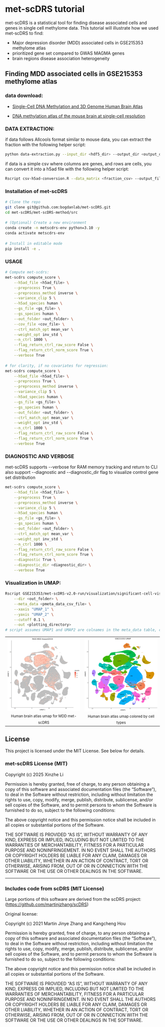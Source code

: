 # met-scDRS tutorial

met-scDRS is a statistical tool for finding disease associated cells and genes in single cell methylome data.
This tutorial will illustrate how we used met-scDRS to find:

- Major depression disorder (MDD) associated cells in GSE215353 methylome atlas
- prioritized gene set compared to GWAS MAGMA genes
- brain regions disease association heterogeneity

## Finding MDD associated cells in GSE215353 methylome atlas
### data download:
- [Single-Cell DNA Methylation and 3D Genome Human Brain Atlas](https://cellxgene.cziscience.com/collections/fdebfda9-bb9a-4b4b-97e5-651097ea07b0)

- [DNA methylation atlas of the mouse brain at single-cell resolution](https://www.ncbi.nlm.nih.gov/geo/query/acc.cgi?acc=GSE132489)

### DATA EXTRACTION:
if data follows Allcools format similar to mouse data, you can extract the fraction with the following helper script:
```bash
python data-extraction.py --input_dir <hdf5_dir> --output_dir <output_dir>
```

if data is a simple csv where columns are genes, and rows are cells, you can convert it into a h5ad file with the following helper script:
```bash
Rscript csv-h5ad-conversion.R --data_matrix <fraction_csv> --output_file <output_h5ad_distination>
```

### Installation of met-scDRS
```bash
# Clone the repo
git clone git@github.com:bogdanlab/met-scDRS.git
cd met-scDRS/met-scDRS-method/src

# (Optional) Create a new environment
conda create -n metscdrs-env python=3.10 -y
conda activate metscdrs-env

# Install in editable mode
pip install -e .
```

### USAGE
```bash
# Compute met-scdrs:
met-scdrs compute_score \
    --h5ad_file <h5ad_file> \
    --preprocess True \
    --preprocess_method inverse \
    --variance_clip 5 \
    --h5ad_species human \
    --gs_file <gs_file> \
    --gs_species human \
    --out_folder <out_folder> \
    --cov_file <cov_file> \
    --ctrl_match_opt mean_var \
    --weight_opt inv_std \
    --n_ctrl 1000 \
    --flag_return_ctrl_raw_score False \
    --flag_return_ctrl_norm_score True \
    --verbose True

# for clarity, if no covariates for regression:
met-scdrs compute_score \
    --h5ad_file <h5ad_file> \
    --preprocess True \
    --preprocess_method inverse \
    --variance_clip 5 \
    --h5ad_species human \
    --gs_file <gs_file> \
    --gs_species human \
    --out_folder <out_folder> \
    --ctrl_match_opt mean_var \
    --weight_opt inv_std \
    --n_ctrl 1000 \
    --flag_return_ctrl_raw_score False \
    --flag_return_ctrl_norm_score True \
    --verbose True

```

### DIAGNOSTIC AND VERBOSE
met-scDRS supports --verbose for RAM memory tracking and return to CLI 
also support --diagnostic and --diagnostic_dir flag to visualize control gene set distribution

```bash
met-scdrs compute_score \
    --h5ad_file <h5ad_file> \
    --preprocess True \
    --preprocess_method inverse \
    --variance_clip 5 \
    --h5ad_species human \
    --gs_file <gs_file> \
    --gs_species human \
    --out_folder <out_folder> \
    --ctrl_match_opt mean_var \
    --weight_opt inv_std \
    --n_ctrl 1000 \
    --flag_return_ctrl_raw_score False \
    --flag_return_ctrl_norm_score True \
    --diagnostic True \
    --diagnostic_dir <diagnostic_dir> \
    --verbose True

```

### Visualization in UMAP:

```sh
Rscript GSE215353/met-scDRS-v2.0-run/visualization/significant-cell-visualization-umap.R \
    --dir <out_folder> \
    --meta_data <pmeta_data_csv_file> \
    --xaxis "UMAP_1" \
    --yaxis "UMAP_2" \
    --cutoff 0.1 \
    --out <plotting_directory>
# script assumes UMAP1 and UMAP2 are colnames in the meta_data table, cutoff is the FDR cutoff to consider as significance
```
<p align="center">
  <table>
    <tr>
      <td align="center">
        <img src="images/2025-07-01-PASS_MDD_Howard2019-scDRS-score-umap.png" width="400"/><br/>
        <sub>Human brain atlas umap for MDD met-scDRS</sub>
      </td>
      <td align="center">
        <img src="images/GSE215353-cell-type-umap.jpg" alt="Human brain atlas umap colored by cell types" width="400"/><br/>
        <sub>Human brain atlas umap colored by cell types</sub>
      </td>
    </tr>
  </table>
</p>

## License

This project is licensed under the MIT License. See below for details.

### met-scDRS License (MIT)

Copyright (c) 2025 Xinzhe Li

Permission is hereby granted, free of charge, to any person obtaining a copy
of this software and associated documentation files (the “Software”), to deal
in the Software without restriction, including without limitation the rights
to use, copy, modify, merge, publish, distribute, sublicense, and/or sell
copies of the Software, and to permit persons to whom the Software is
furnished to do so, subject to the following conditions:

The above copyright notice and this permission notice shall be included in all
copies or substantial portions of the Software.

THE SOFTWARE IS PROVIDED “AS IS”, WITHOUT WARRANTY OF ANY KIND, EXPRESS OR
IMPLIED, INCLUDING BUT NOT LIMITED TO THE WARRANTIES OF MERCHANTABILITY,
FITNESS FOR A PARTICULAR PURPOSE AND NONINFRINGEMENT. IN NO EVENT SHALL THE
AUTHORS OR COPYRIGHT HOLDERS BE LIABLE FOR ANY CLAIM, DAMAGES OR OTHER
LIABILITY, WHETHER IN AN ACTION OF CONTRACT, TORT OR OTHERWISE, ARISING FROM,
OUT OF OR IN CONNECTION WITH THE SOFTWARE OR THE USE OR OTHER DEALINGS IN THE
SOFTWARE.

---

### Includes code from scDRS (MIT License)

Large portions of this software are derived from the scDRS project:
(https://github.com/martinjzhang/scDRS)

Original license:

Copyright (c) 2021 Martin Jinye Zhang and Kangcheng Hou

Permission is hereby granted, free of charge, to any person obtaining a copy
of this software and associated documentation files (the “Software”), to deal
in the Software without restriction, including without limitation the rights
to use, copy, modify, merge, publish, distribute, sublicense, and/or sell
copies of the Software, and to permit persons to whom the Software is
furnished to do so, subject to the following conditions:

The above copyright notice and this permission notice shall be included in all
copies or substantial portions of the Software.

THE SOFTWARE IS PROVIDED “AS IS”, WITHOUT WARRANTY OF ANY KIND, EXPRESS OR
IMPLIED, INCLUDING BUT NOT LIMITED TO THE WARRANTIES OF MERCHANTABILITY,
FITNESS FOR A PARTICULAR PURPOSE AND NONINFRINGEMENT. IN NO EVENT SHALL THE
AUTHORS OR COPYRIGHT HOLDERS BE LIABLE FOR ANY CLAIM, DAMAGES OR OTHER
LIABILITY, WHETHER IN AN ACTION OF CONTRACT, TORT OR OTHERWISE, ARISING FROM,
OUT OF OR IN CONNECTION WITH THE SOFTWARE OR THE USE OR OTHER DEALINGS IN THE
SOFTWARE.
